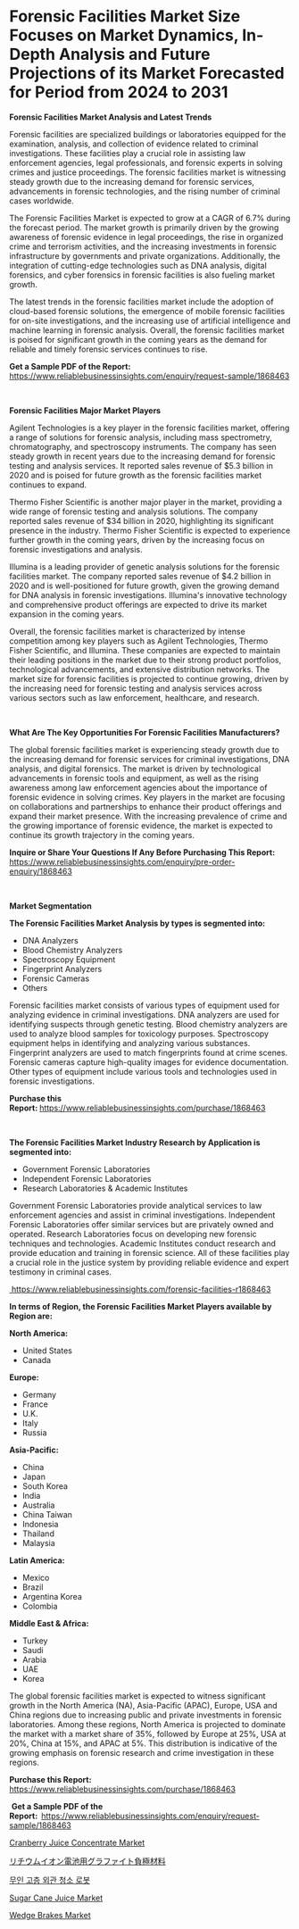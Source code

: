 <p><h1>Forensic Facilities Market Size Focuses on Market Dynamics, In-Depth Analysis and Future Projections of its Market Forecasted for Period from 2024 to 2031</h1></p><p><strong>Forensic Facilities Market Analysis and Latest Trends</strong></p>
<p><p>Forensic facilities are specialized buildings or laboratories equipped for the examination, analysis, and collection of evidence related to criminal investigations. These facilities play a crucial role in assisting law enforcement agencies, legal professionals, and forensic experts in solving crimes and justice proceedings. The forensic facilities market is witnessing steady growth due to the increasing demand for forensic services, advancements in forensic technologies, and the rising number of criminal cases worldwide.</p><p>The Forensic Facilities Market is expected to grow at a CAGR of 6.7% during the forecast period. The market growth is primarily driven by the growing awareness of forensic evidence in legal proceedings, the rise in organized crime and terrorism activities, and the increasing investments in forensic infrastructure by governments and private organizations. Additionally, the integration of cutting-edge technologies such as DNA analysis, digital forensics, and cyber forensics in forensic facilities is also fueling market growth.</p><p>The latest trends in the forensic facilities market include the adoption of cloud-based forensic solutions, the emergence of mobile forensic facilities for on-site investigations, and the increasing use of artificial intelligence and machine learning in forensic analysis. Overall, the forensic facilities market is poised for significant growth in the coming years as the demand for reliable and timely forensic services continues to rise.</p></p>
<p><strong>Get a Sample PDF of the Report:&nbsp;</strong> <a href="https://www.reliablebusinessinsights.com/enquiry/request-sample/1868463">https://www.reliablebusinessinsights.com/enquiry/request-sample/1868463</a></p>
<p>&nbsp;</p>
<p><strong>Forensic Facilities Major Market Players</strong></p>
<p><p>Agilent Technologies is a key player in the forensic facilities market, offering a range of solutions for forensic analysis, including mass spectrometry, chromatography, and spectroscopy instruments. The company has seen steady growth in recent years due to the increasing demand for forensic testing and analysis services. It reported sales revenue of $5.3 billion in 2020 and is poised for future growth as the forensic facilities market continues to expand.</p><p>Thermo Fisher Scientific is another major player in the market, providing a wide range of forensic testing and analysis solutions. The company reported sales revenue of $34 billion in 2020, highlighting its significant presence in the industry. Thermo Fisher Scientific is expected to experience further growth in the coming years, driven by the increasing focus on forensic investigations and analysis.</p><p>Illumina is a leading provider of genetic analysis solutions for the forensic facilities market. The company reported sales revenue of $4.2 billion in 2020 and is well-positioned for future growth, given the growing demand for DNA analysis in forensic investigations. Illumina's innovative technology and comprehensive product offerings are expected to drive its market expansion in the coming years.</p><p>Overall, the forensic facilities market is characterized by intense competition among key players such as Agilent Technologies, Thermo Fisher Scientific, and Illumina. These companies are expected to maintain their leading positions in the market due to their strong product portfolios, technological advancements, and extensive distribution networks. The market size for forensic facilities is projected to continue growing, driven by the increasing need for forensic testing and analysis services across various sectors such as law enforcement, healthcare, and research.</p></p>
<p>&nbsp;</p>
<p><strong>What Are The Key Opportunities For Forensic Facilities Manufacturers?</strong></p>
<p><p>The global forensic facilities market is experiencing steady growth due to the increasing demand for forensic services for criminal investigations, DNA analysis, and digital forensics. The market is driven by technological advancements in forensic tools and equipment, as well as the rising awareness among law enforcement agencies about the importance of forensic evidence in solving crimes. Key players in the market are focusing on collaborations and partnerships to enhance their product offerings and expand their market presence. With the increasing prevalence of crime and the growing importance of forensic evidence, the market is expected to continue its growth trajectory in the coming years.</p></p>
<p><strong>Inquire or Share Your Questions If Any Before Purchasing This Report:</strong> <a href="https://www.reliablebusinessinsights.com/enquiry/pre-order-enquiry/1868463">https://www.reliablebusinessinsights.com/enquiry/pre-order-enquiry/1868463</a></p>
<p>&nbsp;</p>
<p><strong>Market Segmentation</strong></p>
<p><strong>The Forensic Facilities Market Analysis by types is segmented into:</strong></p>
<p><ul><li>DNA Analyzers</li><li>Blood Chemistry Analyzers</li><li>Spectroscopy Equipment</li><li>Fingerprint Analyzers</li><li>Forensic Cameras</li><li>Others</li></ul></p>
<p><p>Forensic facilities market consists of various types of equipment used for analyzing evidence in criminal investigations. DNA analyzers are used for identifying suspects through genetic testing. Blood chemistry analyzers are used to analyze blood samples for toxicology purposes. Spectroscopy equipment helps in identifying and analyzing various substances. Fingerprint analyzers are used to match fingerprints found at crime scenes. Forensic cameras capture high-quality images for evidence documentation. Other types of equipment include various tools and technologies used in forensic investigations.</p></p>
<p><strong>Purchase this Report:&nbsp;</strong><a href="https://www.reliablebusinessinsights.com/purchase/1868463">https://www.reliablebusinessinsights.com/purchase/1868463</a></p>
<p>&nbsp;</p>
<p><strong>The Forensic Facilities Market Industry Research by Application is segmented into:</strong></p>
<p><ul><li>Government Forensic Laboratories</li><li>Independent Forensic Laboratories</li><li>Research Laboratories & Academic Institutes</li></ul></p>
<p><p>Government Forensic Laboratories provide analytical services to law enforcement agencies and assist in criminal investigations. Independent Forensic Laboratories offer similar services but are privately owned and operated. Research Laboratories focus on developing new forensic techniques and technologies. Academic Institutes conduct research and provide education and training in forensic science. All of these facilities play a crucial role in the justice system by providing reliable evidence and expert testimony in criminal cases.</p></p>
<p><a href="https://www.reliablebusinessinsights.com/forensic-facilities-r1868463">&nbsp;https://www.reliablebusinessinsights.com/forensic-facilities-r1868463</a></p>
<p><strong>In terms of Region, the Forensic Facilities Market Players available by Region are:</strong></p>
<p>
    <p> <strong> North America: </strong>
        <ul>
            <li>United States</li>
            <li>Canada</li>
        </ul>
        </p> 
    <p> <strong> Europe: </strong>
        <ul>
            <li>Germany</li>
            <li>France</li>
            <li>U.K.</li>
            <li>Italy</li>
            <li>Russia</li>
        </ul>
        </p> 
    <p> <strong> Asia-Pacific: </strong>
        <ul>
            <li>China</li>
            <li>Japan</li>
            <li>South Korea</li>
            <li>India</li>
            <li>Australia</li>
            <li>China Taiwan</li>
            <li>Indonesia</li>
            <li>Thailand</li>
            <li>Malaysia</li>
        </ul>
        </p> 
    <p> <strong> Latin America: </strong>
        <ul>
            <li>Mexico</li>
            <li>Brazil</li>
            <li>Argentina Korea</li>
            <li>Colombia</li>
        </ul>
        </p> 
    <p> <strong> Middle East & Africa: </strong>
        <ul>
            <li>Turkey</li>
            <li>Saudi</li>
            <li>Arabia</li>
            <li>UAE</li>
            <li>Korea</li>
        </ul>
    </p>
    </p>
<p><p>The global forensic facilities market is expected to witness significant growth in the North America (NA), Asia-Pacific (APAC), Europe, USA and China regions due to increasing public and private investments in forensic laboratories. Among these regions, North America is projected to dominate the market with a market share of 35%, followed by Europe at 25%, USA at 20%, China at 15%, and APAC at 5%. This distribution is indicative of the growing emphasis on forensic research and crime investigation in these regions.</p></p>
<p><strong>Purchase this Report: </strong><a href="https://www.reliablebusinessinsights.com/purchase/1868463">https://www.reliablebusinessinsights.com/purchase/1868463</a></p>
<p>&nbsp;<strong>Get a Sample PDF of the Report:&nbsp;&nbsp;</strong><a href="https://www.reliablebusinessinsights.com/enquiry/request-sample/1868463">https://www.reliablebusinessinsights.com/enquiry/request-sample/1868463</a></p>
<p><strong></strong></p>
<p><p><a href="https://github.com/NaomieConner2023/Market-Research-Report-List-1/blob/main/cranberry-juice-concentrate-market.md">Cranberry Juice Concentrate Market</a></p><p><a href="https://github.com/KenyonJohns/Market-Research-Report-List-1/blob/main/3267180152921.md">リチウムイオン電池用グラファイト負極材料</a></p><p><a href="https://github.com/dollarearner151/Market-Research-Report-List-1/blob/main/9639557163142.md">무인 고층 외관 청소 로봇</a></p><p><a href="https://github.com/EbonyHane1955/Market-Research-Report-List-1/blob/main/sugar-cane-juice-market.md">Sugar Cane Juice Market</a></p><p><a href="https://issuu.com/reportprime-2/docs/wedge-brakes-market-size-2030.pptx">Wedge Brakes Market</a></p></p>